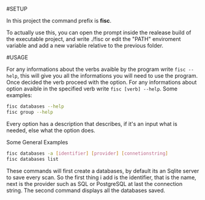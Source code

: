 #SETUP

In this project the command prefix is **fisc**.

To actually use this, you can open the prompt inside the realease build of the executable project, and write ./fisc or edit the "PATH" enviroment variable and add a new variable relative to the previous folder.

#USAGE

For any informations about the verbs avaible by the program write `fisc --help`, this will give you all the informations you will need to use the program.\
Once decided the verb proceed with the option. For any informations about option avaible in the specified verb write `fisc [verb] --help`.
Some examples:
```bash
fisc databases --help
fisc group --help
```
Every option has a description that describes, if it's an input what is needed, else what the option does.

Some General Examples
```bash
fisc databases -a [identifier] [provider] [connetionstring]
fisc databases list
```
These commands will first create a databases, by default its an Sqlite server to save every scan. So the first thing i add is the identifier, that is the name, next is the provider such as SQL or PostgreSQL at last the connection string.
The second command displays all the databases saved.
